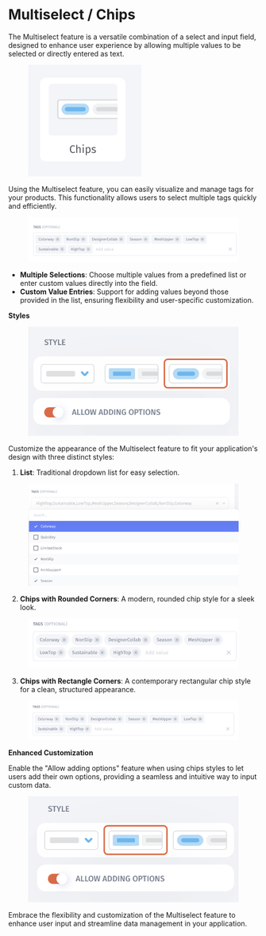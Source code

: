 # Multiselect / Chips

The Multiselect feature is a versatile combination of a select and input field, designed to enhance user experience by allowing multiple values to be selected or directly entered as text.&#x20;

<figure><img src="../../../../.gitbook/assets/image (8).png" alt=""><figcaption></figcaption></figure>

Using the Multiselect feature, you can easily visualize and manage tags for your products. This functionality allows users to select multiple tags quickly and efficiently.

<figure><img src="../../../../.gitbook/assets/image (5).png" alt=""><figcaption></figcaption></figure>

* **Multiple Selections**: Choose multiple values from a predefined list or enter custom values directly into the field.
* **Custom Value Entries**: Support for adding values beyond those provided in the list, ensuring flexibility and user-specific customization.

**Styles**

<figure><img src="../../../../.gitbook/assets/image (6).png" alt=""><figcaption></figcaption></figure>

Customize the appearance of the Multiselect feature to fit your application's design with three distinct styles:

1. **List**: Traditional dropdown list for easy selection.

<figure><img src="../../../../.gitbook/assets/image 2.jpg" alt=""><figcaption></figcaption></figure>

2. **Chips with Rounded Corners**: A modern, rounded chip style for a sleek look.

<figure><img src="../../../../.gitbook/assets/image 1.jpg" alt=""><figcaption></figcaption></figure>

3. **Chips with Rectangle Corners**: A contemporary rectangular chip style for a clean, structured appearance.

<figure><img src="../../../../.gitbook/assets/image 3 (1).jpg" alt=""><figcaption></figcaption></figure>

**Enhanced Customization**

Enable the "Allow adding options" feature when using chips styles to let users add their own options, providing a seamless and intuitive way to input custom data.

<figure><img src="../../../../.gitbook/assets/image (7).png" alt=""><figcaption></figcaption></figure>

Embrace the flexibility and customization of the Multiselect feature to enhance user input and streamline data management in your application.
